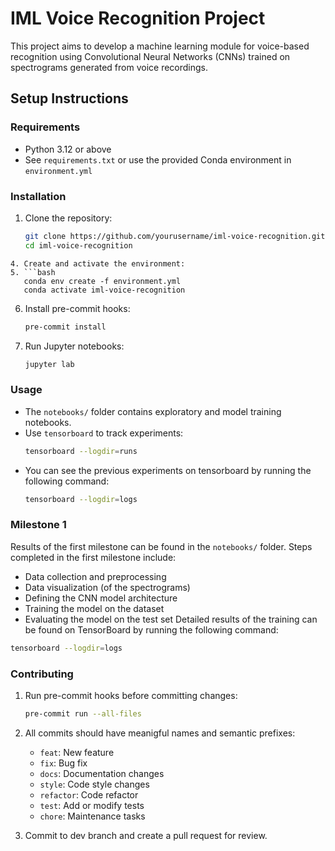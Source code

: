 # IML Voice Recognition Project

This project aims to develop a machine learning module for voice-based recognition using Convolutional Neural Networks (CNNs) trained on spectrograms generated from voice recordings.

## Setup Instructions

### Requirements
- Python 3.12 or above
- See `requirements.txt` or use the provided Conda environment in `environment.yml`

### Installation

1. Clone the repository:
   ```bash
   git clone https://github.com/yourusername/iml-voice-recognition.git
   cd iml-voice-recognition
```
4. Create and activate the environment:
5. ```bash
   conda env create -f environment.yml
   conda activate iml-voice-recognition
   ```
6. Install pre-commit hooks:

   ```bash
   pre-commit install
   ```
7. Run Jupyter notebooks:

   ```bash
   jupyter lab
   ```

### Usage

- The `notebooks/` folder contains exploratory and model training notebooks.
- Use `tensorboard` to track experiments:
  ```bash
  tensorboard --logdir=runs
- You can see the previous experiments on tensorboard by running the following command:
  ```bash
  tensorboard --logdir=logs
  ```

### Milestone 1

Results of the first milestone can be found in the `notebooks/` folder. Steps completed in the first milestone include:
- Data collection and preprocessing
- Data visualization (of the spectrograms)
- Defining the CNN model architecture
- Training the model on the dataset
- Evaluating the model on the test set
Detailed results of the training can be found on TensorBoard by running the following command:
```bash
tensorboard --logdir=logs
```

### Contributing

1. Run pre-commit hooks before committing changes:
   ```bash
   pre-commit run --all-files
   ```

2. All commits should have meanigful names and semantic prefixes:
   - `feat`: New feature
   - `fix`: Bug fix
   - `docs`: Documentation changes
   - `style`: Code style changes
   - `refactor`: Code refactor
   - `test`: Add or modify tests
   - `chore`: Maintenance tasks

3. Commit to dev branch and create a pull request for review.
